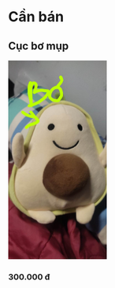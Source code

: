 # Cần bán

## Cục bơ mụp

<img src="324494905_1457376291672094_4214912388624551856_n.jpg" alt="drawing" width="200"/>

### 300.000 đ


